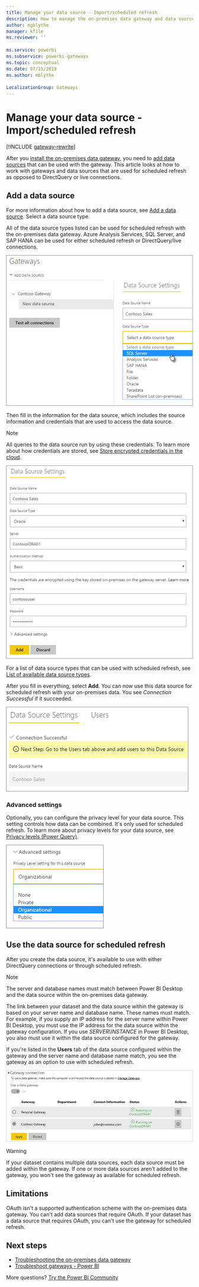 ```yaml
---
title: Manage your data source - Import/scheduled refresh
description: How to manage the on-premises data gateway and data sources that belong to that gateway. This article is specific to data sources that can be used with import/scheduled refresh.
author: mgblythe
manager: kfile
ms.reviewer: ''

ms.service: powerbi
ms.subservice: powerbi-gateways
ms.topic: conceptual
ms.date: 07/15/2019
ms.author: mblythe

LocalizationGroup: Gateways
---
```


# Manage your data source - Import/scheduled refresh

[!INCLUDE [gateway-rewrite](includes/gateway-rewrite.md)]

After you [install the on-premises data gateway](/data-integration/gateway/service-gateway-install), you need to [add data sources](service-gateway-data-sources.md#add-a-data-source) that can be used with the gateway. This article looks at how to work with gateways and data sources that are used for scheduled refresh as opposed to DirectQuery or live connections.

## Add a data source

For more information about how to add a data source, see [Add a data source](service-gateway-data-sources.md#add-a-data-source). Select a data source type.

All of the data source types listed can be used for scheduled refresh with the on-premises data gateway. Azure Analysis Services, SQL Server, and SAP HANA can be used for either scheduled refresh or DirectQuery/live connections.

![Select the data source](media/service-gateway-enterprise-manage-scheduled-refresh/datasourcesettings2.png)

Then fill in the information for the data source, which includes the source information and credentials that are used to access the data source.

> [!NOTE]
> All queries to the data source run by using these credentials. To learn more about how credentials are stored, see [Store encrypted credentials in the cloud](service-gateway-data-sources.md#store-encrypted-credentials-in-the-cloud).

![Filling in the data source settings](media/service-gateway-enterprise-manage-scheduled-refresh/datasourcesettings3-oracle.png)

For a list of data source types that can be used with scheduled refresh, see [List of available data source types](service-gateway-data-sources.md#list-of-available-data-source-types).

After you fill in everything, select **Add**. You can now use this data source for scheduled refresh with your on-premises data. You see *Connection Successful* if it succeeded.

![Displaying the connection status](media/service-gateway-enterprise-manage-scheduled-refresh/datasourcesettings4.png)

### Advanced settings

Optionally, you can configure the privacy level for your data source. This setting controls how data can be combined. It's only used for scheduled refresh. To learn more about privacy levels for your data source, see [Privacy levels (Power Query)](https://support.office.com/article/Privacy-levels-Power-Query-CC3EDE4D-359E-4B28-BC72-9BEE7900B540).

![Setting the privacy level](media/service-gateway-enterprise-manage-scheduled-refresh/datasourcesettings9.png)

## Use the data source for scheduled refresh

After you create the data source, it's available to use with either DirectQuery connections or through scheduled refresh.

> [!NOTE]
> The server and database names must match between Power BI Desktop and the data source within the on-premises data gateway.

The link between your dataset and the data source within the gateway is based on your server name and database name. These names must match. For example, if you supply an IP address for the server name within Power BI Desktop, you must use the IP address for the data source within the gateway configuration. If you use *SERVER\INSTANCE* in Power BI Desktop, you also must use it within the data source configured for the gateway.

If you're listed in the **Users** tab of the data source configured within the gateway and the server name and database name match, you see the gateway as an option to use with scheduled refresh.

![Displaying the users](media/service-gateway-enterprise-manage-scheduled-refresh/powerbi-gateway-enterprise-schedule-refresh.png)

> [!WARNING]
> If your dataset contains multiple data sources, each data source must be added within the gateway. If one or more data sources aren't added to the gateway, you won't see the gateway as available for scheduled refresh.

## Limitations

OAuth isn't a supported authentication scheme with the on-premises data gateway. You can't add data sources that require OAuth. If your dataset has a data source that requires OAuth, you can't use the gateway for scheduled refresh.

## Next steps

* [Troubleshooting the on-premises data gateway](/data-integration/gateway/service-gateway-tshoot)
* [Troubleshoot gateways - Power BI](service-gateway-onprem-tshoot.md)

More questions? [Try the Power BI Community](http://community.powerbi.com/)
